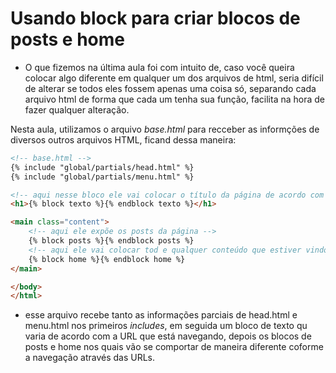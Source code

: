 # Usando block para criar blocos de posts e home
- O que fizemos na última aula foi com intuito de, caso você queira colocar algo diferente em qualquer um dos arquivos de html, seria difícil de alterar se todos eles fossem apenas uma coisa só, separando cada arquivo html de forma que cada um tenha sua função, facilita na hora de fazer qualquer alteração.

Nesta aula, utilizamos o arquivo *base.html* para recceber as informções de diversos outros arquivos HTML, ficand dessa maneira:
~~~html
<!-- base.html -->
{% include "global/partials/head.html" %}
{% include "global/partials/menu.html" %}

<!-- aqui nesse bloco ele vai colocar o título da página de acordo com a URL -->
<h1>{% block texto %}{% endblock texto %}</h1>

<main class="content">
    <!-- aqui ele expõe os posts da página -->
    {% block posts %}{% endblock posts %}
    <!-- aqui ele vai colocar tod e qualquer conteúdo que estiver vindo de index.html de home -->
    {% block home %}{% endblock home %}
</main>

</body>
</html>
~~~
- esse arquivo recebe tanto as informações parciais de head.html e menu.html nos primeiros *includes*, em seguida um bloco de texto qu varia de acordo com a URL que está navegando, depois os blocos de posts e home nos quais vão se comportar de maneira diferente coforme a navegação através das URLs.